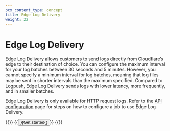 ```yaml
---
pcx_content_type: concept
title: Edge Log Delivery
weight: 22
---
```


# Edge Log Delivery

Edge Log Delivery allows customers to send logs directly from Cloudflare’s edge to their destination of choice. You can configure the maximum interval for your log batches between 30 seconds and 5 minutes. However, you cannot specify a minimum interval for log batches, meaning that log files may be sent in shorter intervals than the maximum specified. Compared to Logpush, Edge Log Delivery sends logs with lower latency, more frequently, and in smaller batches.

Edge Log Delivery is only available for HTTP request logs. Refer to the [API configuration](/logs/get-started/api-configuration/#kind) page for steps on how to configure a job to use Edge Log Delivery.

{{<button-group>}}
{{<button type="primary" href="/logs/get-started/">}}Get started{{</button>}}
{{</button-group>}}
